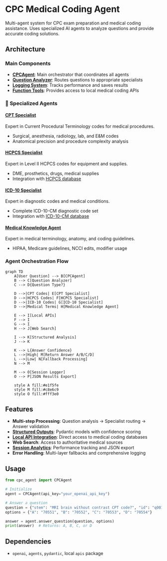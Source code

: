 # CPC Medical Coding Agent

Multi-agent system for CPC exam preparation and medical coding assistance. Uses specialized AI agents to analyze questions and provide accurate coding solutions.

## Architecture

### **Main Components**
- **[CPCAgent](agent.py)**: Main orchestrator that coordinates all agents
- **[Question Analyzer](agents/question_analyzer.py)**: Routes questions to appropriate specialists  
- **[Logging System](logger.py)**: Tracks performance and saves results
- **[Function Tools](tools.py)**: Provides access to local medical coding APIs

### 🧠 **Specialized Agents**

#### **[CPT Specialist](agents/cpt_specialist.py)**
Expert in Current Procedural Terminology codes for medical procedures.
- Surgical, anesthesia, radiology, lab, and E&M codes
- Anatomical precision and procedure complexity analysis

#### **[HCPCS Specialist](agents/hcpcs_specialist.py)**
Expert in Level II HCPCS codes for equipment and supplies.
- DME, prosthetics, drugs, medical supplies
- Integration with [HCPCS database](https://clinicaltables.nlm.nih.gov/apidoc/hcpcs/v3/doc.html)

#### **[ICD-10 Specialist](agents/icd10_specialist.py)**
Expert in diagnostic codes and medical conditions.
- Complete ICD-10-CM diagnostic code set
- Integration with [ICD-10-CM database](https://clinicaltables.nlm.nih.gov/apidoc/icd10cm/v3/doc.html)

#### **[Medical Knowledge Agent](agents/medical_knowledge_agent.py)**
Expert in medical terminology, anatomy, and coding guidelines.
- HIPAA, Medicare guidelines, NCCI edits, modifier usage

### **Agent Orchestration Flow**

```mermaid
graph TD
    A[User Question] --> B[CPCAgent]
    B --> C[Question Analyzer]
    C --> D{Question Type?}
    
    D -->|CPT Codes| E[CPT Specialist]
    D -->|HCPCS Codes| F[HCPCS Specialist]
    D -->|ICD-10 Codes| G[ICD-10 Specialist]
    D -->|Medical Terms| H[Medical Knowledge Agent]
    
    E --> I[Local APIs]
    F --> I
    G --> I
    H --> J[Web Search]
    
    I --> K[Structured Analysis]
    J --> K
    
    K --> L{Answer Confidence}
    L -->|High| M[Return Answer A/B/C/D]
    L -->|Low| N[Fallback Processing]
    N --> M
    
    M --> O[Session Logger]
    O --> P[JSON Results Export]
    
    style A fill:#e1f5fe
    style M fill:#c8e6c9
    style O fill:#fff3e0
```

## Features

- **Multi-step Processing**: Question analysis → Specialist routing → Answer validation
- **[Structured Outputs](models.py)**: Pydantic models with confidence scoring
- **[Local API Integration](tools.py)**: Direct access to medical coding databases
- **Web Search**: Access to authoritative medical sources
- **[Session Analytics](logger.py)**: Performance tracking and JSON export
- **Error Handling**: Multi-layer fallbacks and comprehensive logging

## Usage

```python
from cpc_agent import CPCAgent

# Initialize
agent = CPCAgent(api_key="your_openai_api_key")

# Answer a question
question = {"stem": "MRI brain without contrast CPT code?", "id": "q001"}
options = {"A": "70551", "B": "70552", "C": "70553", "D": "70554"}

answer = agent.answer_question(question, options)
print(answer)  # Returns: A, B, C, or D
```

## Dependencies

- `openai`, `agents`, `pydantic`, local `apis` package
